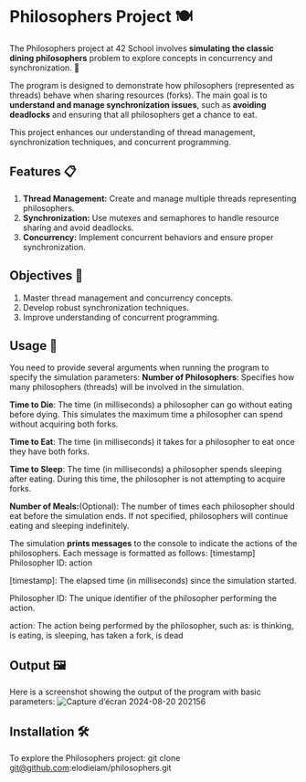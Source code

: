 # Philosophers Project 🍽️
The Philosophers project at 42 School involves **simulating the classic dining philosophers** problem to explore concepts in concurrency and synchronization. 🧠

The program is designed to demonstrate how philosophers (represented as threads) behave when sharing resources (forks). 
The main goal is to **understand and manage synchronization issues**, such as **avoiding deadlocks** and ensuring that all philosophers get a chance to eat.

This project enhances our understanding of thread management, synchronization techniques, and concurrent programming.

## Features 📋
1. **Thread Management:** Create and manage multiple threads representing philosophers.
2. **Synchronization:** Use mutexes and semaphores to handle resource sharing and avoid deadlocks.
3. **Concurrency:** Implement concurrent behaviors and ensure proper synchronization.

## Objectives 🎯
1. Master thread management and concurrency concepts.
2. Develop robust synchronization techniques.
3. Improve understanding of concurrent programming.

## Usage 📜
You need to provide several arguments when running the program to specify the simulation parameters:
**Number of Philosophers**: Specifies how many philosophers (threads) will be involved in the simulation.

**Time to Die**: The time (in milliseconds) a philosopher can go without eating before dying. This simulates the maximum time a philosopher can spend without acquiring both forks.

**Time to Eat**: The time (in milliseconds) it takes for a philosopher to eat once they have both forks.

**Time to Sleep**: The time (in milliseconds) a philosopher spends sleeping after eating. During this time, the philosopher is not attempting to acquire forks.

**Number of Meals:**(Optional): The number of times each philosopher should eat before the simulation ends. If not specified, philosophers will continue eating and sleeping indefinitely.

The simulation **prints messages** to the console to indicate the actions of the philosophers. Each message is formatted as follows:
[timestamp] Philosopher ID: action

[timestamp]: The elapsed time (in milliseconds) since the simulation started.

Philosopher ID: The unique identifier of the philosopher performing the action.

action: The action being performed by the philosopher, such as: is thinking, is eating, is sleeping, has taken a fork, is dead

## Output 🖼️
Here is a screenshot showing the output of the program with basic parameters:
![Capture d’écran 2024-08-20 202156](https://github.com/user-attachments/assets/bab850b2-b585-4004-ba60-8dc32c8c3d2c)

## Installation 🛠️
To explore the Philosophers project: git clone git@github.com:elodieiam/philosophers.git
